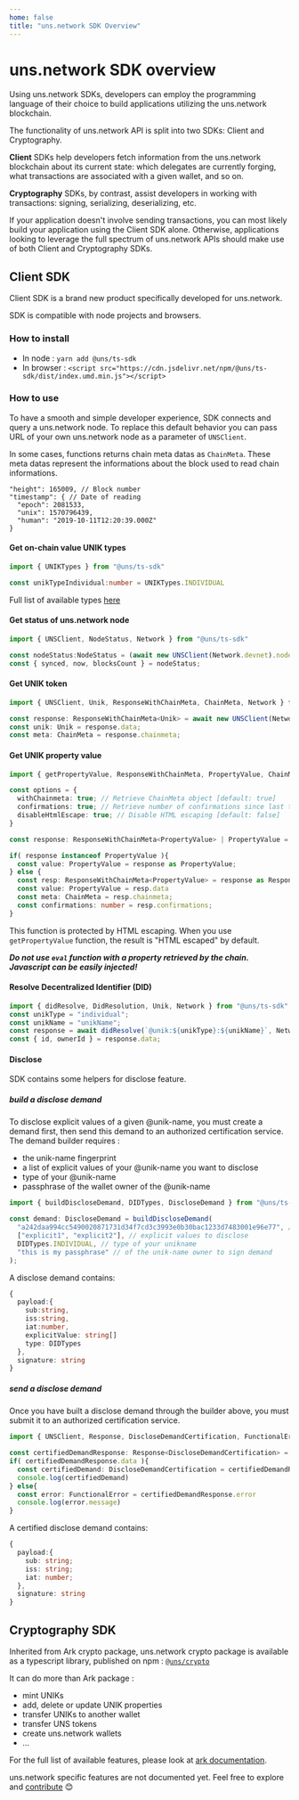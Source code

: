 ```yaml
---
home: false
title: "uns.network SDK Overview"
---
```


# <uns>uns.network</uns> SDK overview

Using <uns>uns.network</uns> SDKs, developers can employ the programming language of their choice to build applications utilizing the <uns>uns.network</uns> blockchain.

The functionality of <uns>uns.network</uns> API is split into two SDKs: Client and Cryptography.

**Client** SDKs help developers fetch information from the <uns>uns.network</uns> blockchain about its current state: which delegates are currently forging, what transactions are associated with a given wallet, and so on.

**Cryptography** SDKs, by contrast, assist developers in working with transactions: signing, serializing, deserializing, etc.

If your application doesn't involve sending transactions, you can most likely build your application using the Client SDK alone. Otherwise, applications looking to leverage the full spectrum of <uns>uns.network</uns> APIs should make use of both Client and Cryptography SDKs.

## Client SDK

Client SDK is a brand new product specifically developed for uns.network. 

SDK is compatible with node projects and browsers. 

### How to install

- In node : `yarn add @uns/ts-sdk`
- In browser : `<script src="https://cdn.jsdelivr.net/npm/@uns/ts-sdk/dist/index.umd.min.js"></script>`

### How to use

To have a smooth and simple developer experience, SDK connects and query a <uns>uns.network</uns> node. 
To replace this default behavior you can pass URL of your own <uns>uns.network</uns> node as a parameter of `UNSClient`.

In some cases, functions returns chain meta datas as `ChainMeta`. These meta datas represent the informations about the block used to read chain informations.

```
"height": 165009, // Block number
"timestamp": { // Date of reading
  "epoch": 2081533,
  "unix": 1570796439,
  "human": "2019-10-11T12:20:39.000Z"
}
```

#### Get on-chain value UNIK types

```typescript
import { UNIKTypes } from "@uns/ts-sdk"

const unikTypeIndividual:number = UNIKTypes.INDIVIDUAL
```

Full list of available types [here](https://docs.uns.network/uns-tokens/#existing-unik-properties)

#### Get status of <uns>uns.network</uns> node

```typescript
import { UNSClient, NodeStatus, Network } from "@uns/ts-sdk"

const nodeStatus:NodeStatus = (await new UNSClient(Network.devnet).node.status()).data
const { synced, now, blocksCount } = nodeStatus;

```

#### Get UNIK token

```typescript
import { UNSClient, Unik, ResponseWithChainMeta, ChainMeta, Network } from "@uns/ts-sdk"

const response: ResponseWithChainMeta<Unik> = await new UNSClient(Network.devnet).unik.get("unikId");
const unik: Unik = response.data;
const meta: ChainMeta = response.chainmeta;

```

#### Get UNIK property value

```typescript
import { getPropertyValue, ResponseWithChainMeta, PropertyValue, ChainMeta, Network } from "@uns/ts-sdk"

const options = {
  withChainmeta: true; // Retrieve ChainMeta object [default: true]
  confirmations: true; // Retrieve number of confirmations since last transaction on UNIK token [default: true]
  disableHtmlEscape: true; // Disable HTML escaping [default: false]
}

const response: ResponseWithChainMeta<PropertyValue> | PropertyValue = await getPropertyValue("unikId", "propertyKey", Network.devnet, options);

if( response instanceof PropertyValue ){
  const value: PropertyValue = response as PropertyValue;
} else {
  const resp: ResponseWithChainMeta<PropertyValue> = response as ResponseWithChainMeta<PropertyValue>
  const value: PropertyValue = resp.data
  const meta: ChainMeta = resp.chainmeta;
  const confirmations: number = resp.confirmations;
}

```

This function is protected by HTML escaping. When you use `getPropertyValue` function, the result is "HTML escaped" by default.

***Do not use `eval` function with a property retrieved by the chain. Javascript can be easily injected!***

#### Resolve Decentralized Identifier (DID)

```typescript
import { didResolve, DidResolution, Unik, Network } from "@uns/ts-sdk"
const unikType = "individual";
const unikName = "unikName";
const response = await didResolve(`@unik:${unikType}:${unikName}`, Network.devnet) as DidResolution<Unik>;
const { id, ownerId } = response.data;

```


#### Disclose

SDK contains some helpers for disclose feature.

##### build a disclose demand

To disclose explicit values of a given @unik-name, you must create a demand first, then send this demand to an authorized certification service.
The demand builder requires :
- the unik-name fingerprint 
- a list of explicit values of your @unik-name you want to disclose
- type of your @unik-name
- passphrase of the wallet owner of the @unik-name

```typescript
import { buildDiscloseDemand, DIDTypes, DiscloseDemand } from "@uns/ts-sdk"

const demand: DiscloseDemand = buildDiscloseDemand(
  "a242daa994cc5490020871731d34f7cd3c3993e0b30bac1233d7483001e96e77", // unikname fingerprint 
  ["explicit1", "explicit2"], // explicit values to disclose
  DIDTypes.INDIVIDUAL, // type of your unikname
  "this is my passphrase" // of the unik-name owner to sign demand
);
```

A disclose demand contains:

```typescript
{
  payload:{
    sub:string,
    iss:string,
    iat:number,
    explicitValue: string[]
    type: DIDTypes
  },
  signature: string
}
```

##### send a disclose demand

Once you have built a disclose demand through the builder above, you must submit it to an authorized certification service. 

```typescript
import { UNSClient, Response, DiscloseDemandCertification, FunctionalError } from "@uns/ts-sdk"

const certifiedDemandResponse: Response<DiscloseDemandCertification> = await new UNSClient(Network.devnet).discloseDemandCertification.get(demand);
if( certifiedDemandResponse.data ){
  const certifiedDemand: DiscloseDemandCertification = certifiedDemandResponse.data
  console.log(certifiedDemand)
} else{
  const error: FunctionalError = certifiedDemandResponse.error 
  console.log(error.message)
}
```

A certified disclose demand contains:

```typescript
{
  payload:{
    sub: string;
    iss: string;
    iat: number;
  },
  signature: string
}
```

## Cryptography SDK

Inherited from Ark crypto package, <uns>uns.network</uns> crypto package is available as a typescript library, published on npm : [`@uns/crypto`](https://www.npmjs.com/package/@uns/crypto)

It can do more than Ark package : 

- mint UNIKs 
- add, delete or update UNIK properties
- transfer UNIKs to another wallet
- transfer UNS tokens
- create <uns>uns.network</uns> wallets
- ...

For the full list of available features, please look at [ark documentation](https://arkdoc-23.docs.uns.network/sdk/cryptography/usage.html).

<uns>uns.network</uns> specific features are not documented yet. Feel free to explore and [contribute](https://github.com/unik-name/docs.uns.network) 😊


